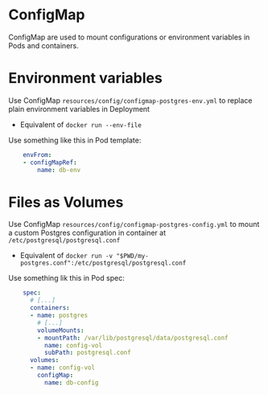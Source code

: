 # ConfigMap

ConfigMap are used to mount configurations or environment variables in Pods and containers.

# Environment variables

Use ConfigMap `resources/config/configmap-postgres-env.yml` to replace plain environment variables in Deployment
- Equivalent of `docker run --env-file`

Use something like this in Pod template:

```yaml
    envFrom:
    - configMapRef:
        name: db-env
```

# Files as Volumes

Use ConfigMap `resources/config/configmap-postgres-config.yml` to mount a custom Postgres configuration in container at `/etc/postgresql/postgresql.conf`
- Equivalent of `docker run -v "$PWD/my-postgres.conf":/etc/postgresql/postgresql.conf`

Use something lik this in Pod spec:

```yaml
    spec:
      # [...]
      containers:
      - name: postgres
        # [...]
        volumeMounts:
        - mountPath: /var/lib/postgresql/data/postgresql.conf
          name: config-vol
          subPath: postgresql.conf
      volumes:
      - name: config-vol
        configMap:
          name: db-config
```